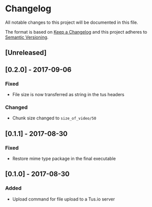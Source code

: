 # Changelog

All notable changes to this project will be documented in this file.

The format is based on [Keep a Changelog](http://keepachangelog.com/en/0.3.0/) 
and this project adheres to [Semantic Versioning](http://semver.org/).

## [Unreleased]

## [0.2.0] - 2017-09-06

### Fixed

- File size is now transferred as string in the tus headers

### Changed

- Chunk size changed to `size_of_video/50`

## [0.1.1] - 2017-08-30

### Fixed 

- Restore mime type package in the final executable

## [0.1.0] - 2017-08-30

### Added

- Upload command for file upload to a Tus.io server
